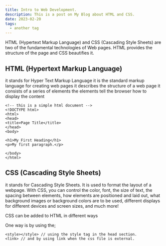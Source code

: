 ```yaml
---
title: Intro to Web Development.
description: This is a post on My Blog about HTML and CSS.
date: 2023-02-20
tags:
  - another tag
---
```

HTML (Hypertext Markup Language) and CSS (Cascading Style Sheets) are two of the fundamental technologies of Web pages. HTML provides the structure of the page and CSS beautifies it.

## HTML (Hypertext Markup Language)

it stands for Hyper Text Markup Language
it is the standard markup language for creating web pages
it describes the structure of a web page
it consists of a series of elements
the elements tell the browser how to display the content

```diff-html
<!-- this is a simple html document -->
<!DOCTYPE html>
<html>
<head>
<title>Page Title</title>
</head>
<body>

<h1>My First Heading</h1>
<p>My first paragraph.</p>

</body>
</html>
```

## CSS (Cascading Style Sheets)

it stands for Cascading Style Sheets.
It is used to format the layout of a webpage.
With CSS, you can control the color, font, the size of text, the spacing between elements, how elements are positioned and laid out, what background images or background colors are to be used, different displays for different devices and screen sizes, and much more!

CSS can be added to HTML in different ways

One way is by using the;

```diff-css
<style></style> // using the style tag in the head section.
<link> // and by using link when the css file is external.
```
